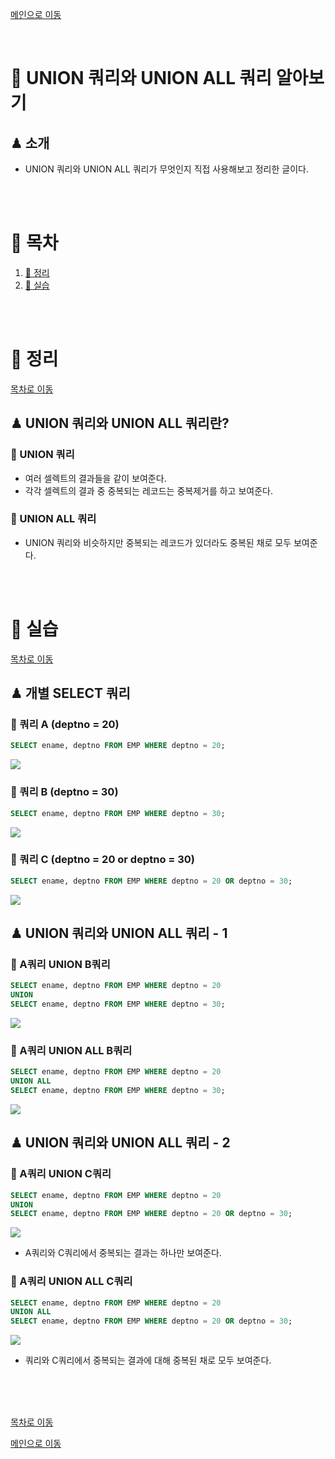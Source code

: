 [메인으로 이동](../README.md)

<br>

# 📒 UNION 쿼리와 UNION ALL 쿼리 알아보기

## ♟ 소개

- UNION 쿼리와 UNION ALL 쿼리가 무엇인지 직접 사용해보고 정리한 글이다.

<br><br>



# 📖 목차 <a id="index">

1. [📖 정리](#1)
1. [📖 실습](#2)

<br><br>

# 📖 정리 <a id="1">

[목차로 이동](#index)

## ♟ UNION 쿼리와 UNION ALL 쿼리란?

### 🔷 UNION 쿼리

- 여러 셀렉트의 결과들을 같이 보여준다.
- 각각 셀렉트의 결과 중 중복되는 레코드는 중복제거를 하고 보여준다.

### 🔷 UNION ALL 쿼리

- UNION 쿼리와 비슷하지만 중복되는 레코드가 있더라도 중복된 채로 모두 보여준다.

<br><br>

# 📖 실습 <a id="2">

[목차로 이동](#index)

## ♟ 개별 SELECT 쿼리

### 🔷 쿼리 A (deptno = 20)

```sql
SELECT ename, deptno FROM EMP WHERE deptno = 20;
```

![](md-images/union-query/2021-10-30-20-19-54.png)

### 🔷 쿼리 B (deptno = 30)

```sql
SELECT ename, deptno FROM EMP WHERE deptno = 30;
```

![](md-images/union-query/2021-10-30-20-20-12.png)

### 🔷 쿼리 C (deptno = 20 or deptno = 30)

```sql
SELECT ename, deptno FROM EMP WHERE deptno = 20 OR deptno = 30;
```

![](md-images/union-query/2021-10-30-20-20-25.png)


## ♟ UNION 쿼리와 UNION ALL 쿼리 - 1

### 🔷 A쿼리 UNION B쿼리

```sql
SELECT ename, deptno FROM EMP WHERE deptno = 20
UNION
SELECT ename, deptno FROM EMP WHERE deptno = 30;
```

![](md-images/union-query/2021-10-30-20-20-51.png)

### 🔷 A쿼리 UNION ALL B쿼리

```sql
SELECT ename, deptno FROM EMP WHERE deptno = 20
UNION ALL
SELECT ename, deptno FROM EMP WHERE deptno = 30;
```

![](md-images/union-query/2021-10-30-20-21-01.png)

## ♟ UNION 쿼리와 UNION ALL 쿼리 - 2

### 🔷 A쿼리 UNION C쿼리

```sql
SELECT ename, deptno FROM EMP WHERE deptno = 20
UNION
SELECT ename, deptno FROM EMP WHERE deptno = 20 OR deptno = 30;
```

![](md-images/union-query/2021-10-30-20-21-13.png)

- A쿼리와 C쿼리에서 중복되는 결과는 하나만 보여준다.


### 🔷 A쿼리 UNION ALL C쿼리

```sql
SELECT ename, deptno FROM EMP WHERE deptno = 20
UNION ALL
SELECT ename, deptno FROM EMP WHERE deptno = 20 OR deptno = 30;
```

![](md-images/union-query/2021-10-30-20-21-23.png)

- 쿼리와 C쿼리에서 중복되는 결과에 대해 중복된 채로 모두 보여준다.


<br><br><br>

[목차로 이동](#index)

[메인으로 이동](../README.md)